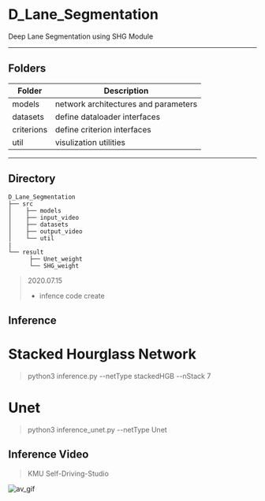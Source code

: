 # D_Lane_Segmentation
Deep Lane Segmentation using SHG Module

-----
Folders
-----
| Folder     | Description                  |
|------------|------------------------------|
| models      | network architectures and parameters |
| datasets   | define dataloader interfaces |
| criterions | define criterion interfaces  |
| util       | visulization utilities       |

-----
Directory
-----
```
D_Lane_Segmentation
├── src
│    ├── models
│    ├── input_video
│    ├── datasets   
│    ├── output_video
│    └── util
|
└── result
      ├── Unet_weight
      └── SHG_weight
```

> 2020.07.15
> * infence code create

## Inference
# Stacked Hourglass Network
> python3 inference.py --netType stackedHGB --nStack 7
# Unet
> python3 inference_unet.py --netType Unet

## Inference Video
> KMU Self-Driving-Studio

![av_gif](./gif/Driving_Studio_Output.gif)
